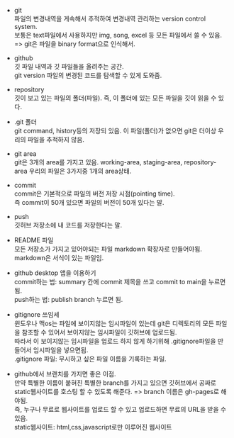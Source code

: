 - git  
파일의 변경내역을 게속해서 추적하여 변경내역 관리하는 version control system.    
보통은 text파일에서 사용하지만 img, song, excel 등 모든 파일에서 쓸 수 있음. => git은 파일을 binary format으로 인식해서.   
  
- github  
깃 파일 내역과 깃 파일들을 올려주는 공간.  
git version 파일의 변경된 코드를 탐색할 수 있게 도와줌.

- repository  
깃이 보고 있는 파일의 폴더(파일). 즉, 이 폴더에 있는 모든 파일을 깃이 읽을 수 있다.

- .git 폴더  
git command, history등의 저장되 있음. 이 파일(폴더)가 없으면 git은 더이상 우리의 파일을 추적하지 않음.

- git area  
git은 3개의 area를 가지고 있음. working-area, staging-area, repository-area
우리의 파일은 3가지중 1개의 area상태.  


- commit  
commit은 기본적으로 파일의 버전 저장 시점(pointing time).  
즉 commit이 50개 있으면 파일의 버전이 50개 있다는 말.

- push  
깃허브 저장소에 내 코드를 저장한다는 말.  

- README 파일  
모든 저장소가 가지고 있어야되는 파일 
markdown 확장자로 만들어야됨. markdown은 서식이 있는 파일임.

- github desktop 앱을 이용하기  
commit하는 법: summary 칸에 commit 제목을 쓰고 commit to main을 누르면 됨.  
push하는 법: publish branch 누르면 됨.

- gitignore 쓰임세  
윈도우나 맥os는 파일에 보이지않는 임시파일이 있는데 git은 디렉토리의 모든 파일을 참조할 수 있어서 보이지않는 임시파일이 깃허브에 업로드됨.  
따라서 이 보이지않는 임시파일을 업로드 하지 않게 하기위해 .gitignore파일을 만들어서 임시파일을 넣으면됨.  
.gitignore 파일: 무시하고 싶은 파일 이름을 기록하는 파일.

- github에서 브랜치를 가지면 좋은 이점.  
만약 특별한 이름이 붙혀진 특별한 branch를 가지고 있으면 깃허브에서 공짜로 static웹사이트를 호스팅 할 수 있도록 해준다. => branch 이름은 gh-pages로 해야됨.  
즉, 누구나 무료로 웹사이트를 업로드 할 수 있고 업로드하면 무료의 URL을 받을 수 있음.  
static웹사이트: html,css,javascript로만 이루어진 웹사이트

